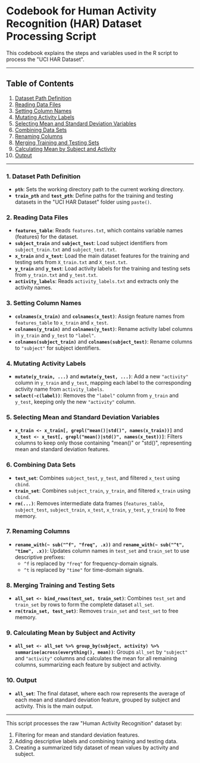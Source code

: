 # Codebook for Human Activity Recognition (HAR) Dataset Processing Script

This codebook explains the steps and variables used in the R script to process the "UCI HAR Dataset".

---

## Table of Contents
1. [Dataset Path Definition](#dataset-path-definition)
2. [Reading Data Files](#reading-data-files)
3. [Setting Column Names](#setting-column-names)
4. [Mutating Activity Labels](#mutating-activity-labels)
5. [Selecting Mean and Standard Deviation Variables](#selecting-mean-and-standard-deviation-variables)
6. [Combining Data Sets](#combining-data-sets)
7. [Renaming Columns](#renaming-columns)
8. [Merging Training and Testing Sets](#merging-training-and-testing-sets)
9. [Calculating Mean by Subject and Activity](#calculating-mean-by-subject-and-activity)
10. [Output](#output)

---

### 1. Dataset Path Definition

- **`pth`**: Sets the working directory path to the current working directory.
- **`train_pth`** and **`test_pth`**: Define paths for the training and testing datasets in the "UCI HAR Dataset" folder using `paste()`.

### 2. Reading Data Files

- **`features_table`**: Reads `features.txt`, which contains variable names (features) for the dataset.
- **`subject_train`** and **`subject_test`**: Load subject identifiers from `subject_train.txt` and `subject_test.txt`.
- **`x_train`** and **`x_test`**: Load the main dataset features for the training and testing sets from `X_train.txt` and `X_test.txt`.
- **`y_train`** and **`y_test`**: Load activity labels for the training and testing sets from `y_train.txt` and `y_test.txt`.
- **`activity_labels`**: Reads `activity_labels.txt` and extracts only the activity names.

### 3. Setting Column Names

- **`colnames(x_train)`** and **`colnames(x_test)`**: Assign feature names from `features_table` to `x_train` and `x_test`.
- **`colnames(y_train)`** and **`colnames(y_test)`**: Rename activity label columns in `y_train` and `y_test` to `"label"`.
- **`colnames(subject_train)`** and **`colnames(subject_test)`**: Rename columns to `"subject"` for subject identifiers.

### 4. Mutating Activity Labels

- **`mutate(y_train, ...)`** and **`mutate(y_test, ...)`**: Add a new `"activity"` column in `y_train` and `y_test`, mapping each label to the corresponding activity name from `activity_labels`.
- **`select(-c(label))`**: Removes the `"label"` column from `y_train` and `y_test`, keeping only the new `"activity"` column.

### 5. Selecting Mean and Standard Deviation Variables

- **`x_train <- x_train[, grepl("mean()|std()", names(x_train))]`** and **`x_test <- x_test[, grepl("mean()|std()", names(x_test))]`**: Filters columns to keep only those containing "mean()" or "std()", representing mean and standard deviation features.

### 6. Combining Data Sets

- **`test_set`**: Combines `subject_test`, `y_test`, and filtered `x_test` using `cbind`.
- **`train_set`**: Combines `subject_train`, `y_train`, and filtered `x_train` using `cbind`.
- **`rm(...)`**: Removes intermediate data frames (`features_table`, `subject_test`, `subject_train`, `x_test`, `x_train`, `y_test`, `y_train`) to free memory.

### 7. Renaming Columns

- **`rename_with(~ sub("^f", "freq", .x))`** and **`rename_with(~ sub("^t", "time", .x))`**: Updates column names in `test_set` and `train_set` to use descriptive prefixes:
  - `^f` is replaced by `"freq"` for frequency-domain signals.
  - `^t` is replaced by `"time"` for time-domain signals.

### 8. Merging Training and Testing Sets

- **`all_set <- bind_rows(test_set, train_set)`**: Combines `test_set` and `train_set` by rows to form the complete dataset `all_set`.
- **`rm(train_set, test_set)`**: Removes `train_set` and `test_set` to free memory.

### 9. Calculating Mean by Subject and Activity

- **`all_set <- all_set %>% group_by(subject, activity) %>% summarise(across(everything(), mean))`**: Groups `all_set` by `"subject"` and `"activity"` columns and calculates the mean for all remaining columns, summarizing each feature by subject and activity.

### 10. Output

- **`all_set`**: The final dataset, where each row represents the average of each mean and standard deviation feature, grouped by subject and activity. This is the main output.

---

This script processes the raw "Human Activity Recognition" dataset by:
1. Filtering for mean and standard deviation features.
2. Adding descriptive labels and combining training and testing data.
3. Creating a summarized tidy dataset of mean values by activity and subject.

